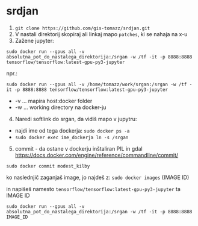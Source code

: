 # srdjan

1. ```git clone https://github.com/gis-tomazz/srdjan.git```
2. V nastali direktorij skopiraj ali linkaj mapo ```patches```, ki se nahaja na x-u
3. Zažene jupyter: 

```sudo docker run --gpus all -v absolutna_pot_do_nastalega_direktorija:/srgan -w /tf -it -p 8888:8888 tensorflow/tensorflow:latest-gpu-py3-jupyter```

npr.: 

```sudo docker run --gpus all -v /home/tomazz/work/srgan:/srgan -w /tf -it -p 8888:8888 tensorflow/tensorflow:latest-gpu-py3-jupyter```

- -v ... mapira host:docker folder
- -w ... working directory na docker-ju


4. Naredi softlink do srgan, da vidiš mapo v jupytru:

- najdi ime od tega dockerja: ```sudo docker ps -a```
- ```sudo docker exec ime_dockerja ln -s /srgan```

5. commit - da ostane v dockerju inštaliran PIL in gdal
https://docs.docker.com/engine/reference/commandline/commit/

```sudo docker commit modest_kilby```

ko naslednjič zaganjaš image, jo najdeš z: ```sudo docker images``` (IMAGE ID)

in napišeš namesto ```tensorflow/tensorflow:latest-gpu-py3-jupyter``` ta IMAGE ID

```sudo docker run --gpus all -v absolutna_pot_do_nastalega_direktorija:/srgan -w /tf -it -p 8888:8888 IMAGE_ID```

